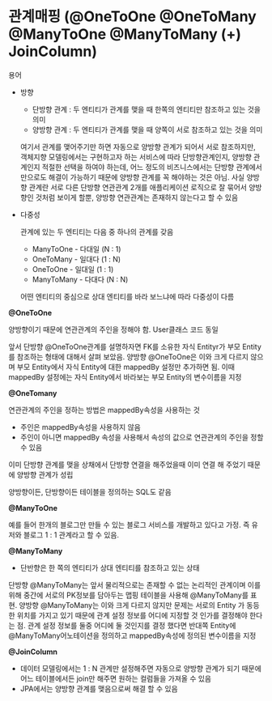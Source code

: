 # 관계매핑 (@OneToOne @OneToMany @ManyToOne @ManyToMany (+) JoinColumn)

용어

- 방향

  - 단방향 관계 : 두 엔티티가 관계를 맺을 때 한쪽의 엔티티만 참조하고 있는 것을 의미
  - 양방향 관계 : 두 엔티티가 관계를 맺을 때 양쪽이 서로 참조하고 있는 것을 의미

  여기서 관계를 맺어주기만 하면 자동으로 양방향 관계가 되어서 서로 참조하지만, 객체지향 모델링에서는 구현하고자 하는 서비스에 따라 단방향관계인지, 양방향 관계인지 적절한 선택을 하여야 하는데, 어느 정도의 비즈니스에서는 단방향 관계에서만으로도 해결이 가능하기 때문에 양방향 관계를 꼭 해야하는 것은 아님. 사실 양방향 관계란 서로 다른 단방향 연관관계 2개를 애플리케이션 로직으로 잘 묶어서 양방향인 것처럼 보이게 할뿐, 양방향 연관관계는 존재하지 않는다고 할 수 있음

- 다중성

  관계에 있는 두 엔티티는 다음 중 하나의 관계를 갖음

  - ManyToOne - 다대일 (N : 1)
  - OneToMany - 일대다 (1 : N)
  - OneToOne - 일대일 (1 : 1)
  - ManyToMany - 다대다 (N : N)

  어떤 엔티티의 중심으로 상대 엔티티를 바라 보느냐에 따라 다중성이 다름

**@OneToOne**

양방향이기 때문에 연관관계의 주인을 정해야 함. User클래스 코드 동일

앞서 단방향 @OneToOne관계를 설명하자면 FK를 소유한 자식 Entityr가 부모 Entity를 참조하는 형태에 대해서 살펴 보았음. 양방향 @OneToOne은 이와 크게 다르지 않으며 부모 Entity에서 자식 Entity에 대한 mappedBy 설정만 추가하면 됨. 이때 mappedBy 설정에는 자식 Entity에서 바라보는 부모 Entity의 변수이름을 지정

**@OneTomany**

연관관계의 주인을 정하는 방법은 mappedBy속성을 사용하는 것

- 주인은 mappedBy속성을 사용하지 않음
- 주인이 아니면 mappedBy 속성을 사용해서 속성의 값으로 연관관계의 주인을 정할 수 있음

이미 단방향 관계를 맺을 상채에서 단방향 연결을 해주었을때 이미 연결 해 주었기 때문에 양방향 관계가 성립

양방향이든, 단방향이든 테이블을 정의하는 SQL도 같음

**@ManyToOne**

예를 들어 한개의 블로그만 만들 수 있는 블로그 서비스를 개발하고 있다고 가정. 즉 유저와 블로그 1 : 1 관계라고 할 수 있음.

**@ManyToMany**

- 단반향은 한 쪽의 엔티티가 상대 엔티티를 참조하고 있는 상태

단방향 @ManyToMany는 앞서 물리적으로는 존재할 수 없는 논리적인 관계이며 이를 위해 중간에 서로의 PK정보를 담아두는 맵핑 테이블을 사용해 @ManyToMany를 표현. 양방향 @ManyToMany는 이와 크게 다르지 않지만 문제는 서로의 Entity 가 동등한 위치를 가지고 있기 때문에 관계 설정 정보를 어디에 지정할 것 인가를 결정해야 한다는 점. 관계  설정 정보를 둘중 어디에 둘 것인지를 결정 했다면 반대쪽 Entity에 @ManyToMany어노테이션을 정의하고 mappedBy속성에 정의된 변수이름을 지정

**@JoinColumn**

- 데이터 모델링에서는 1 : N 관계만 설정해주면 자동으로 양방향 관계가 되기 때문에 어느 테이블에서든 join만 해주면 원하는 컬럼들을 가져올 수 있음
- JPA에서는 양방향 관계를 맺음으로써 해결 할 수 있음



